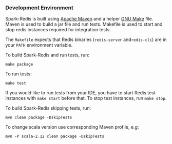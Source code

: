 ### Development Environment

Spark-Redis is built using [Apache Maven](https://maven.apache.org/) and a helper [GNU Make](https://www.gnu.org/software/make/) file.
Maven is used to build a jar file and run tests. Makefile is used to start and stop redis instances required for integration tests.

The `Makefile` expects that Redis binaries (`redis-server` and`redis-cli`) are in your `PATH` environment variable.

To build Spark-Redis and run tests, run:

```
make package
```

To run tests:

```
make test
```

If you would like to run tests from your IDE, you have to start Redis test instances with `make start` before that. To stop test
instances, run `make stop`.

To build Spark-Redis skipping tests, run:

```
mvn clean package -DskipTests
```

To change scala version use corresponding Maven profile, e.g:

```
mvn -P scala-2.12 clean package -DskipTests
```